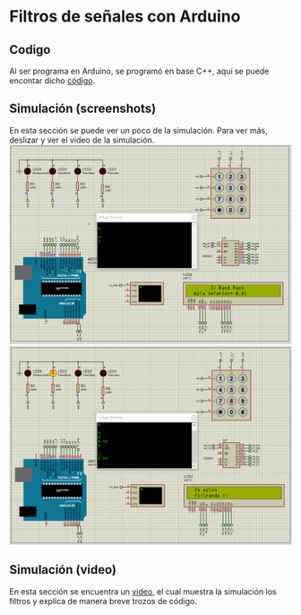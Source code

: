 # Filtros de señales con Arduino

## Codigo
Al ser programa en Arduino, se programó en base C++, aquí se puede encontar dicho [código](https://github.com/Edgar-La/Microcontroller-Architecture/blob/main/ARDUINO/Filters/Test_code.ino).

## Simulación (screenshots)
En esta sección se puede ver un poco de la simulación. Para ver más, deslizar y ver el video de la simulación.
![SS_4](https://github.com/Edgar-La/Microcontroller-Architecture/blob/main/ARDUINO/Filters/SS_4.PNG)
![SS_8](https://github.com/Edgar-La/Microcontroller-Architecture/blob/main/ARDUINO/Filters/SS_8.PNG)

##  Simulación (video)
En esta sección se encuentra un [video](https://drive.google.com/file/d/1VrGJ8gPaRAAj8J7oM9yDGcrrGUXn7IEw/view?usp=sharing), el cual muestra la simulación los filtros y explica de manera breve trozos de código.
